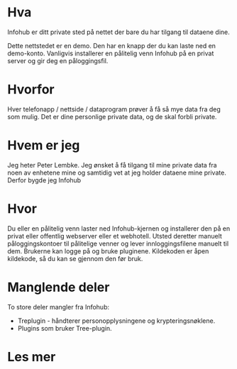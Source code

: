 # Hva

Infohub er ditt private sted på nettet der bare du har tilgang til dataene dine.

Dette nettstedet er en demo. Den har en knapp der du kan laste ned en demo-konto. Vanligvis installerer en pålitelig venn Infohub på en privat server og gir deg en påloggingsfil.

# Hvorfor

Hver telefonapp / nettside / dataprogram prøver å få så mye data fra deg som mulig. Det er dine personlige private data, og de skal forbli private.

# Hvem er jeg

Jeg heter Peter Lembke. Jeg ønsket å få tilgang til mine private data fra noen av enhetene mine og samtidig vet at jeg holder dataene mine private. Derfor bygde jeg Infohub

# Hvor

Du eller en pålitelig venn laster ned Infohub-kjernen og installerer den på en privat eller offentlig webserver eller et webhotell. Utsted deretter manuelt påloggingskontoer til pålitelige venner og lever innloggingsfilene manuelt til dem. Brukerne kan logge på og bruke pluginene. Kildekoden er åpen kildekode, så du kan se gjennom den før bruk.

# Manglende deler

To store deler mangler fra Infohub:

* Treplugin - håndterer personopplysningene og krypteringsnøklene.
* Plugins som bruker Tree-plugin.

# Les mer
